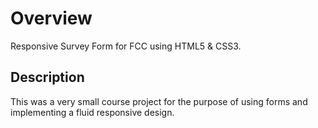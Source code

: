 # Overview
Responsive Survey Form for FCC using HTML5 & CSS3.

## Description
This was a very small course project for the purpose of using forms and implementing a fluid responsive design.
